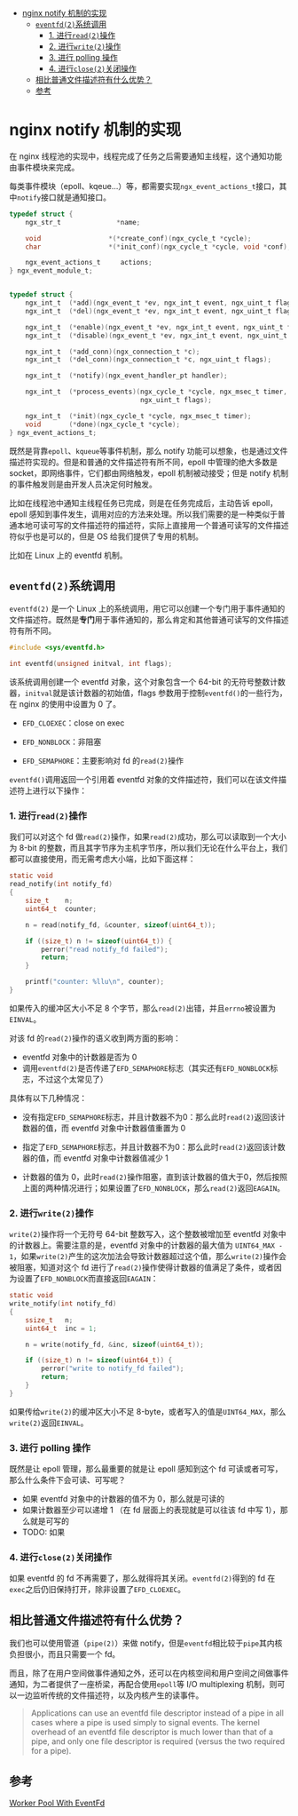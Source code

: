 <!-- vim-markdown-toc GFM -->

* [nginx notify 机制的实现](#nginx-notify-机制的实现)
    * [`eventfd(2)`系统调用](#eventfd2系统调用)
        * [1. 进行`read(2)`操作](#1-进行read2操作)
        * [2. 进行`write(2)`操作](#2-进行write2操作)
        * [3. 进行 polling 操作](#3-进行-polling-操作)
        * [4. 进行`close(2)`关闭操作](#4-进行close2关闭操作)
    * [相比普通文件描述符有什么优势？](#相比普通文件描述符有什么优势)
    * [参考](#参考)

<!-- vim-markdown-toc -->

# nginx notify 机制的实现

在 nginx 线程池的实现中，线程完成了任务之后需要通知主线程，这个通知功能由事件模块来完成。

每类事件模块（epoll、kqeue...）等，都需要实现`ngx_event_actions_t`接口，其中`notify`接口就是通知接口。

```C
typedef struct {
    ngx_str_t              *name;

    void                 *(*create_conf)(ngx_cycle_t *cycle);
    char                 *(*init_conf)(ngx_cycle_t *cycle, void *conf);

    ngx_event_actions_t     actions;
} ngx_event_module_t;


typedef struct {
    ngx_int_t  (*add)(ngx_event_t *ev, ngx_int_t event, ngx_uint_t flags);
    ngx_int_t  (*del)(ngx_event_t *ev, ngx_int_t event, ngx_uint_t flags);

    ngx_int_t  (*enable)(ngx_event_t *ev, ngx_int_t event, ngx_uint_t flags);
    ngx_int_t  (*disable)(ngx_event_t *ev, ngx_int_t event, ngx_uint_t flags);

    ngx_int_t  (*add_conn)(ngx_connection_t *c);
    ngx_int_t  (*del_conn)(ngx_connection_t *c, ngx_uint_t flags);

    ngx_int_t  (*notify)(ngx_event_handler_pt handler);

    ngx_int_t  (*process_events)(ngx_cycle_t *cycle, ngx_msec_t timer,
                                 ngx_uint_t flags);

    ngx_int_t  (*init)(ngx_cycle_t *cycle, ngx_msec_t timer);
    void       (*done)(ngx_cycle_t *cycle);
} ngx_event_actions_t;
```

既然是背靠`epoll`、`kqueue`等事件机制，那么 notify 功能可以想象，也是通过文件描述符实现的。但是和普通的文件描述符有所不同，epoll 中管理的绝大多数是 socket，即网络事件，它们都由网络触发，epoll 机制被动接受；但是 notify 机制的事件触发则是由开发人员决定何时触发。

比如在线程池中通知主线程任务已完成，则是在任务完成后，主动告诉 epoll，epoll 感知到事件发生，调用对应的方法来处理。所以我们需要的是一种类似于普通本地可读可写的文件描述符的描述符，实际上直接用一个普通可读写的文件描述符似乎也是可以的，但是 OS 给我们提供了专用的机制。

比如在 Linux 上的 eventfd 机制。

## `eventfd(2)`系统调用

`eventfd(2)` 是一个 Linux 上的系统调用，用它可以创建一个专门用于事件通知的文件描述符。既然是**专门**用于事件通知的，那么肯定和其他普通可读写的文件描述符有所不同。

```C
#include <sys/eventfd.h>

int eventfd(unsigned initval, int flags);
```

该系统调用创建一个 eventfd 对象，这个对象包含一个 64-bit 的无符号整数计数器，`initval`就是该计数器的初始值，flags 参数用于控制`eventfd()`的一些行为，在 nginx 的使用中设置为 0 了。

* `EFD_CLOEXEC`：close on exec

* `EFD_NONBLOCK`：非阻塞

* `EFD_SEMAPHORE`：主要影响对 fd 的`read(2)`操作

`eventfd()`调用返回一个引用着 eventfd 对象的文件描述符，我们可以在该文件描述符上进行以下操作：

### 1. 进行`read(2)`操作

我们可以对这个 fd 做`read(2)`操作，如果`read(2)`成功，那么可以读取到一个大小为 8-bit 的整数，而且其字节序为主机字节序，所以我们无论在什么平台上，我们都可以直接使用，而无需考虑大小端，比如下面这样：

```C
static void
read_notify(int notify_fd)
{
    size_t    n;
    uint64_t  counter;

    n = read(notify_fd, &counter, sizeof(uint64_t));

    if ((size_t) n != sizeof(uint64_t)) {
        perror("read notify_fd failed");
        return;
    }

    printf("counter: %llu\n", counter);
}
```

如果传入的缓冲区大小不足 8 个字节，那么`read(2)`出错，并且`errno`被设置为`EINVAL`。

对该 fd 的`read(2)`操作的语义收到两方面的影响：

* eventfd 对象中的计数器是否为 0
* 调用`eventfd(2)`是否传递了`EFD_SEMAPHORE`标志（其实还有`EFD_NONBLOCK`标志，不过这个太常见了）

具体有以下几种情况：

* 没有指定`EFD_SEMAPHORE`标志，并且计数器不为0：那么此时`read(2)`返回该计数器的值，而 eventfd 对象中计数器值重置为 0

* 指定了`EFD_SEMAPHORE`标志，并且计数器不为0：那么此时`read(2)`返回该计数器的值，而 eventfd 对象中计数器值减少 1

* 计数器的值为 0，此时`read(2)`操作阻塞，直到该计数器的值大于0，然后按照上面的两种情况进行；如果设置了`EFD_NONBLOCK`，那么`read(2)`返回`EAGAIN`。

### 2. 进行`write(2)`操作

`write(2)`操作将一个无符号 64-bit 整数写入，这个整数被增加至 eventfd 对象中的计数器上。需要注意的是，eventfd 对象中的计数器的最大值为 `UINT64_MAX - 1`，如果`write(2)`产生的这次加法会导致计数器超过这个值，那么`write(2)`操作会被阻塞，知道对这个 fd 进行了`read(2)`操作使得计数器的值满足了条件，或者因为设置了`EFD_NONBLOCK`而直接返回`EAGAIN`：

```C
static void
write_notify(int notify_fd)
{
    ssize_t   n;
    uint64_t  inc = 1;

    n = write(notify_fd, &inc, sizeof(uint64_t));

    if ((size_t) n != sizeof(uint64_t)) {
        perror("write to notify_fd failed");
        return;
    }
}
```

如果传给`write(2)`的缓冲区大小不足 8-byte，或者写入的值是`UINT64_MAX`，那么`write(2)`返回`EINVAL`。

### 3. 进行 polling 操作

既然是让 epoll 管理，那么最重要的就是让 epoll 感知到这个 fd 可读或者可写，那么什么条件下会可读、可写呢？

* 如果 eventfd 对象中的计数器的值不为 0，那么就是可读的
* 如果计数器至少可以递增 1 （在 fd 层面上的表现就是可以往该 fd 中写 1），那么就是可写的
* TODO: 如果

### 4. 进行`close(2)`关闭操作

如果 eventfd 的 fd 不再需要了，那么就得将其关闭。`eventfd(2)`得到的 fd 在`exec`之后仍旧保持打开，除非设置了`EFD_CLOEXEC`。

## 相比普通文件描述符有什么优势？

我们也可以使用管道（`pipe(2)`）来做 notify，但是`eventfd`相比较于`pipe`其内核负担很小，而且只需要一个 fd。

而且，除了在用户空间做事件通知之外，还可以在内核空间和用户空间之间做事件通知，为二者提供了一座桥梁，再配合使用`epoll`等 I/O multiplexing 机制，则可以一边监听传统的文件描述符，以及内核产生的读事件。

> Applications can use an eventfd file descriptor instead of a pipe in all cases where a pipe is used simply to signal events. The kernel overhead of an eventfd file descriptor is much lower than that of a pipe, and only one file descriptor is required (versus the two required for a pipe).
## 参考

[Worker Pool With EventFd](https://www.yangyang.cloud/blog/2018/11/09/worker-pool-with-eventfd/)

